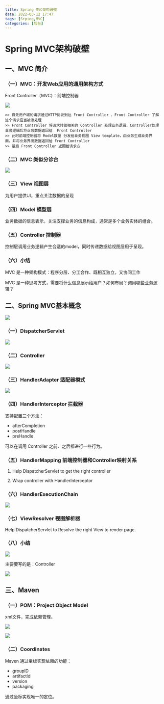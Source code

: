 ```yaml
---
title: Spring MVC架构破壁
date: 2022-03-12 17:47
tags: [Srping,MVC]
categories: [后台]
---
```


# Spring MVC架构破壁

## 一、MVC 简介

### （一）MVC：开发Web应用的通用架构方式

Front Controller（MVC）：前端控制器

![](https://tva1.sinaimg.cn/large/e6c9d24egy1h077dichg0j21es0suq7u.jpg)

```
>> 首先用户端的请求通过HTTP协议到达 Front Controller ，Front Controller 了解这个请求应当被谁处理
>> Front Controller 将请求转给相关的 Controller 处理业务逻辑，Controller处理业务逻辑后将业务数据返回给  Front Controller
>> 此时前端控制器将 Model数据 分发给业务视图 View template，由业务生成业务界面，并将业务界面数据返回给 Front Controller
>> 最后 Front Controller 返回给请求方
```

### （二）MVC 类似分诊台

![](https://tva1.sinaimg.cn/large/e6c9d24egy1h077d3xproj219d0i1761.jpg)

### （三）View 视图层

为用户提供UI，重点关注数据的呈现

### （四）Model 模型层

业务数据的信息表示，关注支撑业务的信息构成，通常是多个业务实体的组合。

### （五）Controller 控制器

控制层调用业务逻辑产生合适的model，同时传递数据给视图层用于呈现。

### （六）小结

MVC 是一种架构模式：程序分层、分工合作、既相互独立，又协同工作

MVC 是一种思考方式，需要将什么信息展示给用户？如何布局？调用哪些业务逻辑？

## 二、Spring MVC基本概念

![](https://tva1.sinaimg.cn/large/e6c9d24egy1h077vz0ptfj20kr0jdq43.jpg)

### （一）DispatcherServlet 

![](https://tva1.sinaimg.cn/large/e6c9d24egy1h077iwt8v9j20nr0l9gmk.jpg)

### （二）Controller 

![](https://tva1.sinaimg.cn/large/e6c9d24egy1h077jyxmhwj212206p74o.jpg)

### （三）HandlerAdapter 适配器模式

![](https://tva1.sinaimg.cn/large/e6c9d24egy1h077ldoahcj21ar0l8ta9.jpg)

### （四）HandlerInterceptor 拦截器

支持配置三个方法：
- afterCompletion
- postHandle
- preHandle

可以在调用 Controller 之前、之后都进行一些行为。

### （五）HandlerMapping 前端控制器和Controller映射关系

1. Help DispatcherServlet to get the right controller

2. Wrap controller with HandlerInterceptor

### （六）HandlerExecutionChain

![](https://tva1.sinaimg.cn/large/e6c9d24egy1h077t24uv4j21ho0i90ul.jpg)

### （七）ViewResolver 视图解析器

Help DispatcherServlet to Resolve the right View to render page.

### （八）小结

![](https://tva1.sinaimg.cn/large/e6c9d24egy1h077yelahij21hw0t1q74.jpg)

主要要写的是：Controller

![](https://tva1.sinaimg.cn/large/e6c9d24egy1h07840mpn5j20zg0tztbi.jpg)

## 三、Maven

### （一）POM：Project Object Model

xml文件，完成依赖管理。

![](https://tva1.sinaimg.cn/large/e6c9d24egy1h0788u0nfrj20wq0obn01.jpg)

![](https://tva1.sinaimg.cn/large/e6c9d24egy1h078fdznr3j21ge0r8aez.jpg)

### （二）Coordinates

Maven 通过坐标实现依赖的功能：
- groupID
- artifactId
- version
- packaging

通过坐标实现唯一的定位。
